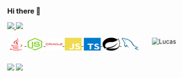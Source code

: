 ### Hi there 👋

 <div>
  <a href="https://github.com/lucassantoss1701">
  <img height="180em" src="https://github-readme-stats.vercel.app/api?username=lucassantoss1701&show_icons=true&theme=dracula&include_all_commits=true&count_private=true"/>
  <img height="180em" src="https://github-readme-stats.vercel.app/api/top-langs/?username=lucassantoss1701&layout=compact&langs_count=16&theme=dracula"/>
<div>
<div style="display: inline_block"><br>
  <img align="center" alt="Lucas-Java" height="30" width="40" src="https://raw.githubusercontent.com/devicons/devicon/master/icons/java/java-plain.svg">
  <img align="center" alt="Lucas-Java" height="30" width="40" src="https://raw.githubusercontent.com/devicons/devicon/master/icons/nodejs/nodejs-plain.svg">
  <img align="center" alt="Lucas-Java" height="30" width="40" src="https://raw.githubusercontent.com/devicons/devicon/master/icons/oracle/oracle-original.svg">
  <img align="center" alt="Lucas-Java" height="30" width="40" src="https://raw.githubusercontent.com/devicons/devicon/master/icons/javascript/javascript-plain.svg">
  <img align="center" alt="Lucas-Java" height="30" width="40" src="https://raw.githubusercontent.com/devicons/devicon/master/icons/typescript/typescript-plain.svg">
  <img align="center" alt="Lucas-Java" height="30" width="40" src="https://raw.githubusercontent.com/devicons/devicon/master/icons/spring/spring-plain.svg">
  <img align="center" alt="Lucas-Java" height="30" width="40" src="https://raw.githubusercontent.com/devicons/devicon/master/icons/mysql/mysql-plain.svg">
  <img  height="120" width="170" align="right" alt="Lucas" src="https://anatomia-papel-e-caneta.com/wp-content/uploads/2019/06/programador.gif">
</div>
 
 ##
 
 <a href = "mailto: lucassantoss1701@gmail.com"><img src="https://img.shields.io/badge/-Gmail-%23333?style=for-the-badge&logo=gmail&logoColor=white" target="_blank"></a>
  <a href="https://www.linkedin.com/in/lucas-santos-a27818170" target="_blank"><img src="https://img.shields.io/badge/-LinkedIn-%230077B5?style=for-the-badge&logo=linkedin&logoColor=white" target="_blank"></a> 
 
  
